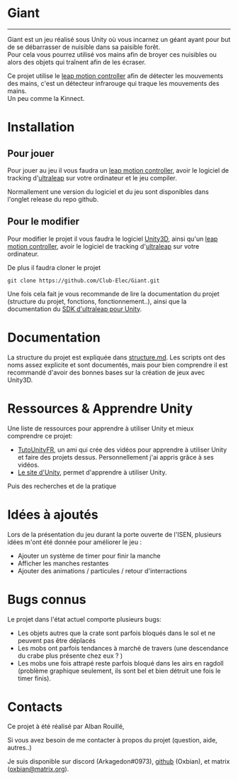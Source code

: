 # Giant
------

Giant est un jeu réalisé sous Unity où vous incarnez un géant ayant pour but de se débarrasser de nuisible dans sa paisible forêt.  
Pour cela vous pourrez utilisé vos mains afin de broyer ces nuisibles ou alors des objets qui traînent afin de les écraser.
  
Ce projet utilise le [leap motion controller](https://www.ultraleap.com/product/leap-motion-controller/) afin de détecter les mouvements des mains, c'est un détecteur infrarouge qui traque les mouvements des mains.  
Un peu comme la Kinnect.

# Installation

## Pour jouer

Pour jouer au jeu il vous faudra un [leap motion controller](https://www.ultraleap.com/product/leap-motion-controller/), avoir le logiciel de tracking d'[ultraleap](https://developer.leapmotion.com/tracking-software-download) sur votre ordinateur et le jeu compiler. 

Normallement une version du logiciel et du jeu sont disponibles dans l'onglet release du repo github. 

## Pour le modifier

Pour modifier le projet il vous faudra le logiciel [Unity3D](https://unity.com/fr), ainsi qu'un [leap motion controller](https://www.ultraleap.com/product/leap-motion-controller/), avoir le logiciel de tracking d'[ultraleap](https://developer.leapmotion.com/tracking-software-download) sur votre ordinateur.

De plus il faudra cloner le projet

```
git clone https://github.com/Club-Elec/Giant.git
```

Une fois cela fait je vous recommande de lire la documentation du projet (structure du projet, fonctions, fonctionnement..), ainsi que la documentation du [SDK d'ultraleap pour Unity](https://developer.leapmotion.com/unity).

# Documentation

La structure du projet est expliquée dans [structure.md](Docu/structure.md). 
Les scripts ont des noms assez explicite et sont documentés, mais pour bien comprendre il est recommandé d'avoir des bonnes bases sur la création de jeux avec Unity3D.

# Ressources & Apprendre Unity

Une liste de ressources pour apprendre à utiliser Unity et mieux comprendre ce projet:

- [TutoUnityFR](https://www.youtube.com/@TUTOUNITYFR), un ami qui crée des vidéos pour apprendre à utiliser Unity et faire des projets dessus. Personnellement j'ai appris grâce à ses vidéos. 
- [Le site d'Unity](https://unity.com/fr/learn), permet d'apprendre à utiliser Unity.

Puis des recherches et de la pratique

# Idées à ajoutés

Lors de la présentation du jeu durant la porte ouverte de l'ISEN, plusieurs idées m'ont été donnée pour améliorer le jeu :  
  
- Ajouter un système de timer pour finir la manche
- Afficher les manches restantes
- Ajouter des animations / particules / retour d'interractions

# Bugs connus

Le projet dans l'état actuel comporte plusieurs bugs: 

- Les objets autres que la crate sont parfois bloqués dans le sol et ne peuvent pas être déplacés
- Les mobs ont parfois tendances à marché de travers (une descendance du crabe plus présente chez eux ? )
- Les mobs une fois attrapé reste parfois bloqué dans les airs en ragdoll (problème graphique seulement, ils sont bel et bien détruit une fois le timer finis).

# Contacts

Ce projet à été réalisé par Alban Rouillé,

Si vous avez besoin de me contacter à propos du projet (question, aide, autres..)

Je suis disponible sur discord (Arkagedon#0973), [github](https://github.com/Oxbian) (Oxbian), et matrix (oxbian@matrix.org). 